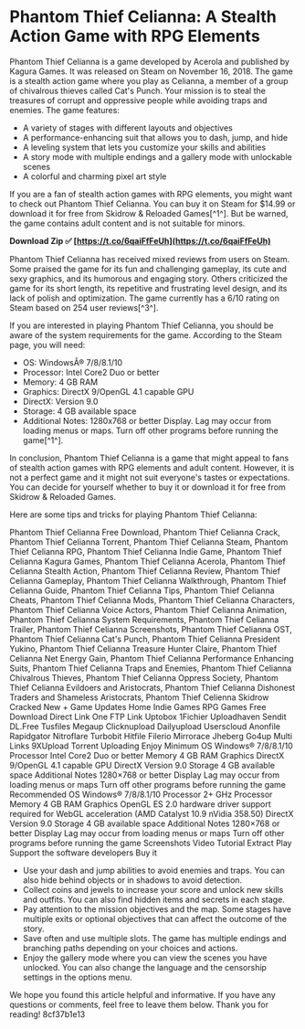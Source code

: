 # Phantom Thief Celianna: A Stealth Action Game with RPG Elements
 
Phantom Thief Celianna is a game developed by Acerola and published by Kagura Games. It was released on Steam on November 16, 2018. The game is a stealth action game where you play as Celianna, a member of a group of chivalrous thieves called Cat's Punch. Your mission is to steal the treasures of corrupt and oppressive people while avoiding traps and enemies. The game features:
 
- A variety of stages with different layouts and objectives
- A performance-enhancing suit that allows you to dash, jump, and hide
- A leveling system that lets you customize your skills and abilities
- A story mode with multiple endings and a gallery mode with unlockable scenes
- A colorful and charming pixel art style

If you are a fan of stealth action games with RPG elements, you might want to check out Phantom Thief Celianna. You can buy it on Steam for $14.99 or download it for free from Skidrow & Reloaded Games[^1^]. But be warned, the game contains adult content and is not suitable for minors.
 
**Download Zip ✅ [https://t.co/6qaiFfFeUh](https://t.co/6qaiFfFeUh)**



Phantom Thief Celianna has received mixed reviews from users on Steam. Some praised the game for its fun and challenging gameplay, its cute and sexy graphics, and its humorous and engaging story. Others criticized the game for its short length, its repetitive and frustrating level design, and its lack of polish and optimization. The game currently has a 6/10 rating on Steam based on 254 user reviews[^3^].
 
If you are interested in playing Phantom Thief Celianna, you should be aware of the system requirements for the game. According to the Steam page, you will need:

- OS: WindowsÂ® 7/8/8.1/10
- Processor: Intel Core2 Duo or better
- Memory: 4 GB RAM
- Graphics: DirectX 9/OpenGL 4.1 capable GPU
- DirectX: Version 9.0
- Storage: 4 GB available space
- Additional Notes: 1280x768 or better Display. Lag may occur from loading menus or maps. Turn off other programs before running the game[^1^].

In conclusion, Phantom Thief Celianna is a game that might appeal to fans of stealth action games with RPG elements and adult content. However, it is not a perfect game and it might not suit everyone's tastes or expectations. You can decide for yourself whether to buy it or download it for free from Skidrow & Reloaded Games.

Here are some tips and tricks for playing Phantom Thief Celianna:
 
Phantom Thief Celianna Free Download,  Phantom Thief Celianna Crack,  Phantom Thief Celianna Torrent,  Phantom Thief Celianna Steam,  Phantom Thief Celianna RPG,  Phantom Thief Celianna Indie Game,  Phantom Thief Celianna Kagura Games,  Phantom Thief Celianna Acerola,  Phantom Thief Celianna Stealth Action,  Phantom Thief Celianna Review,  Phantom Thief Celianna Gameplay,  Phantom Thief Celianna Walkthrough,  Phantom Thief Celianna Guide,  Phantom Thief Celianna Tips,  Phantom Thief Celianna Cheats,  Phantom Thief Celianna Mods,  Phantom Thief Celianna Characters,  Phantom Thief Celianna Voice Actors,  Phantom Thief Celianna Animation,  Phantom Thief Celianna System Requirements,  Phantom Thief Celianna Trailer,  Phantom Thief Celianna Screenshots,  Phantom Thief Celianna OST,  Phantom Thief Celianna Cat's Punch,  Phantom Thief Celianna President Yukino,  Phantom Thief Celianna Treasure Hunter Claire,  Phantom Thief Celianna Net Energy Gain,  Phantom Thief Celianna Performance Enhancing Suits,  Phantom Thief Celianna Traps and Enemies,  Phantom Thief Celianna Chivalrous Thieves,  Phantom Thief Celianna Oppress Society,  Phantom Thief Celianna Evildoers and Aristocrats,  Phantom Thief Celianna Dishonest Traders and Shameless Aristocrats,  Phantom Thief Celienna Skidrow Cracked New + Game Updates Home Indie Games RPG Games Free Download Direct Link One FTP Link Uptobox 1Fichier Uploadhaven Sendit DL.Free Tusfiles Megaup Clicknupload Dailyupload Userscloud Anonfile Rapidgator Nitroflare Turbobit Hitfile Filerio Mirrorace Jheberg Go4up Multi Links 9XUpload Torrent Uploading Enjoy Minimum OS Windows® 7/8/8.1/10 Processor Intel Core2 Duo or better Memory 4 GB RAM Graphics DirectX 9/OpenGL 4.1 capable GPU DirectX Version 9.0 Storage 4 GB available space Additional Notes 1280×768 or better Display Lag may occur from loading menus or maps Turn off other programs before running the game Recommended OS Windows® 7/8/8.1/10 Processor 2+ GHz Processor Memory 4 GB RAM Graphics OpenGL ES 2.0 hardware driver support required for WebGL acceleration (AMD Catalyst 10.9 nVidia 358.50) DirectX Version 9.0 Storage 4 GB available space Additional Notes 1280×768 or better Display Lag may occur from loading menus or maps Turn off other programs before running the game Screenshots Video Tutorial Extract Play Support the software developers Buy it

- Use your dash and jump abilities to avoid enemies and traps. You can also hide behind objects or in shadows to avoid detection.
- Collect coins and jewels to increase your score and unlock new skills and outfits. You can also find hidden items and secrets in each stage.
- Pay attention to the mission objectives and the map. Some stages have multiple exits or optional objectives that can affect the outcome of the story.
- Save often and use multiple slots. The game has multiple endings and branching paths depending on your choices and actions.
- Enjoy the gallery mode where you can view the scenes you have unlocked. You can also change the language and the censorship settings in the options menu.

We hope you found this article helpful and informative. If you have any questions or comments, feel free to leave them below. Thank you for reading!
 8cf37b1e13
 
